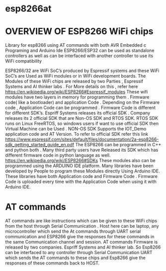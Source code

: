 # esp8266at

# OVERVIEW OF ESP8266 WiFi chips
Library for esp8266 using AT commands with both  AVR Embedded c Programing and Arduino Ide 
ESP8266/ESP32  can be used as standalone controllers as well as can be interfaced with another controller to use its WiFi compatibility 


ESP8266/32 are WiFi SoC’s produced by Espressif  systems and these WiFi SoC’s are Used as WiFi modules or in WiFi development boards.
The Modules of these WiFi chips are released by two Parties , Espressif Systems and AI thinker labs . For More details on this , refer here https://en.wikipedia.org/wiki/ESP8266#Espressif_modules
These wifi modules have two layers in memory for programming them . Firmware code( like a bootloader)  and application Code . Depending on the Firmware code , Application Code can be programmed . Firmware Code is different for different SDK’s.
 Espriff Systems releases its official SDK . Company releases its 2 official SDK that are Non-OS SDK and RTOS SDK.   RTOS SDK runs on Linux FreeRTOS, so windows users if want to use official SDK then Virtual Machine can be Used . NON-OS SDK Supports the IOT_Demo application code and AT Version.
To refer to official SDK refer this link https://www.espressif.com/sites/default/files/documentation/2a-esp8266-sdk_getting_started_guide_en.pdf
The ESP8266 can be programmed in C++ and python both . Many third party users have Released its SDK which has different firmware code in python language as well.
https://en.wikipedia.org/wiki/ESP8266#SDKs
These modules also can be programmed using the ARDUINO IDE platform. Many libraries have been developed by People to program these Modules directly Using Arduino IDE. These libraries have both Application code and Firmware Code . Firmware Code is uploaded every time with the Application Code when using it with Arduino IDE.

# AT commands
AT commands are like instructions which can be given to these WiFi chips from the host through Serial Communication . Host here can be laptop, any microcontroller which send the At commands through UART serial communication and ESP8266 give the responses for these commands in the same Communication channel and session. 
AT commands Firmware is released by two companies. Espriff Systems and AI thinker lab.
So Esp8266 can be interfaced to any controller through Serial Communication UART which sends the AT commands to these chips and Esp8266 give the responses of these commands back to HOST.

